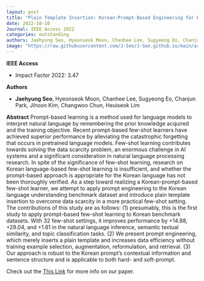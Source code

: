 ```yaml
---
layout: post
title: "Plain Template Insertion: Korean-Prompt-Based Engineering for Few-Shot Learners"
date: 2022-10-10
Journal: IEEE Access 2022
categories: outstanding
authors: Jaehyung Seo, Hyeonseok Moon, Chanhee Lee, Sugyeong Eo, Chanjun Park, Jihoon Kim, Changwoo Chun, Heuiseok Lim
image: "https://raw.githubusercontent.com/J-Seo/J-Seo.github.io/main/assets/img/access2022.png"
---
```

**IEEE Access** 
- Impact Factor 2022: 3.47

**Authors**
- **Jaehyung Seo**, Hyeonseok Moon, Chanhee Lee, Sugyeong Eo, Chanjun Park, Jihoon Kim, Changwoo Chun, Heuiseok Lim

**Abstract**
Prompt-based learning is a method used for language models to interpret natural language by remembering the prior knowledge acquired and the training objective. Recent prompt-based few-shot learners have achieved superior performance by alleviating the catastrophic forgetting that occurs in pretrained language models. Few-shot learning contributes towards solving the data scarcity problem, an enormous challenge in AI systems and a significant consideration in natural language processing research. In spite of the significance of few-shot learning, research on Korean language-based few-shot learning is insufficient, and whether the prompt-based approach is appropriate for the Korean language has not been thoroughly verified. As a step toward realizing a Korean-prompt-based few-shot learner, we attempt to apply prompt engineering to the Korean language understanding benchmark dataset and introduce plain template insertion to overcome data scarcity in a more practical few-shot setting. The contributions of this study are as follows: (1) presumably, this is the first study to apply prompt-based few-shot learning to Korean benchmark datasets. With 32 few-shot settings, it improves performance by +14.88, +29.04, and +1.81 in the natural language inference, semantic textual similarity, and topic classification tasks. (2) We present prompt engineering, which merely inserts a plain template and increases data efficiency without training example selection, augmentation, reformulation, and retrieval. (3) Our approach is robust to the Korean prompt’s contextual information and sentence structure and is applicable to both hard- and soft-prompt.

Check out the [This Link][DOI] for more info on our paper. 

[DOI]: https://doi.org/10.1109/ACCESS.2022.3213027

